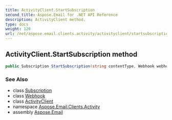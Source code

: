 ```yaml
---
title: ActivityClient.StartSubscription
second_title: Aspose.Email for .NET API Reference
description: ActivityClient method. 
type: docs
weight: 120
url: /net/aspose.email.clients.activity/activityclient/startsubscription/
---
```

## ActivityClient.StartSubscription method

```csharp
public Subscription StartSubscription(string contentType, Webhook webhook)
```

### See Also

* class [Subscription](../../subscription/)
* class [Webhook](../../webhook/)
* class [ActivityClient](../)
* namespace [Aspose.Email.Clients.Activity](../../activityclient/)
* assembly [Aspose.Email](../../../)


